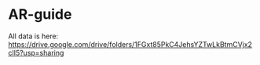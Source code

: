 # AR-guide
All data is here: https://drive.google.com/drive/folders/1FGxt85PkC4JehsYZTwLkBtmCVjx2clI5?usp=sharing
